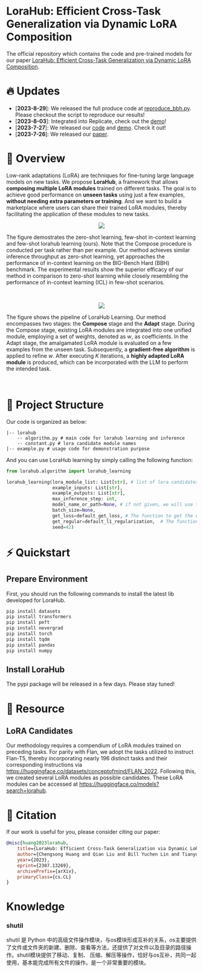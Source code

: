# LoraHub: Efficient Cross-Task Generalization via Dynamic LoRA Composition

The official repository which contains the code and pre-trained models for our paper [LoraHub: Efficient Cross-Task Generalization via Dynamic LoRA Composition](https://arxiv.org/abs/2307.13269).


# 🔥 Updates
- [**2023-8-29**]: We released the full produce code at [reproduce_bbh.py](reproduce_bbh.py). Please checkout the script to reproduce our results!
- [**2023-8-03**]: Integrated into Replicate, check out the [demo](https://replicate.com/cjwbw/lorahub)!
- [**2023-7-27**]: We released our [code](https://github.com/sail-sg/lorahub) and [demo](https://huggingface.co/spaces/sail/lorahub). Check it out!
- [**2023-7-26**]: We released our [paper](https://arxiv.org/abs/2307.13269).


# 🏴󠁶󠁵󠁭󠁡󠁰󠁿 Overview

Low-rank adaptations (LoRA) are techniques for fine-tuning large language models on new tasks. We propose **LoraHub**, a framework that allows **composing multiple LoRA modules** trained on different tasks. The goal is to achieve good performance on **unseen tasks** using just a few examples, **without needing extra parameters or training**. And we want to build a marketplace where users can share their trained LoRA modules, thereby facilitating the application of these modules to new tasks.

<figure style="text-align:center">
  <img src="./figure/overview.jpg">
</figure>

The figure demostrates the zero-shot learning, few-shot in-context learning and few-shot lorahub learning (ours). Note that the Compose procedure is conducted per task rather than per example. Our method achieves similar inference throughput as zero-shot learning, yet approaches the performance of in-context learning on the BIG-Bench Hard (BBH) benchmark. The experimental results show the superior efficacy of our method in comparison to zero-shot learning while closely resembling the performance of in-context learning (ICL) in few-shot scenarios.

<br>

<figure style="text-align:center">
  <img src="./figure/pipeline.jpg">
</figure>

The figure shows the pipeline of LoraHub Learning. Our method encompasses two stages: the <strong>Compose</strong> stage and the <strong>Adapt</strong> stage. During the Compose stage, existing LoRA modules are integrated into one unified module, employing a set of weights, denoted as <em>w</em>, as coefficients. In the Adapt stage, the amalgamated LoRA module is evaluated on a few examples from the unseen task. Subsequently, a <strong>gradient-free algorithm</strong> is applied to refine <em>w</em>. After executing <em>K</em> iterations, a <strong>highly adapted LoRA module</strong> is produced, which can be incorporated with the LLM to perform the intended task.

<br>


# 🌲 Project Structure

Our code is organized as below:
``` shell
|-- lorahub
    -- algorithm.py # main code for lorahub learning and inference
    -- constant.py # lora candidate module names
|-- example.py # usage code for demonstration purpose
```

And you can use LoraHub learning by simply calling the following function:

``` python
from lorahub.algorithm import lorahub_learning

lorahub_learning(lora_module_list: List[str], # list of lora candidates
                 example_inputs: List[str],
                 example_outputs: List[str],
                 max_inference_step: int, 
                 model_name_or_path=None, # if not given, we will use the model_name_or_path in lora config
                 batch_size=None, 
                 get_loss=default_get_loss, # The function to get the objective for optimiztion, use loss as default (can be changed to something like acc. or similarity)
                 get_regular=default_l1_regularization,  # The function to get regularization term for the weight, use 0.05*|w_i| as default
                 seed=42)
```


# ⚡️ Quickstart

## Prepare Environment

First, you should run the following commands to install the latest lib developed for LoraHub.

```python
pip install datasets
pip install transformers
pip install peft
pip install nevergrad
pip install torch
pip install tqdm
pip install pandas
pip install numpy
```

## Install LoraHub

The pypi package will be released in a few days. Please stay tuned!

# 🏰 Resource

## LoRA Candidates

Our methodology requires a compendium of LoRA modules trained on preceding tasks. For parity with Flan, we adopt the tasks utilized to instruct Flan-T5, thereby incorporating nearly 196 distinct tasks and their corresponding instructions via https://huggingface.co/datasets/conceptofmind/FLAN_2022. Following this, we created several LoRA modules as possible candidates. These LoRA modules can be accessed at https://huggingface.co/models?search=lorahub.

# 💬 Citation

If our work is useful for you, please consider citing our paper:

```bibtex
@misc{huang2023lorahub,
    title={LoraHub: Efficient Cross-Task Generalization via Dynamic LoRA Composition}, 
    author={Chengsong Huang and Qian Liu and Bill Yuchen Lin and Tianyu Pang and Chao Du and Min Lin},
    year={2023},
    eprint={2307.13269},
    archivePrefix={arXiv},
    primaryClass={cs.CL}
}
```

# Knowledge
### shutil
shutil 是 Python 中的高级文件操作模块，与os模块形成互补的关系，os主要提供了文件或文件夹的新建、删除、查看等方法，还提供了对文件以及目录的路径操作。shutil模块提供了移动、复制、 压缩、解压等操作，恰好与os互补，共同一起使用，基本能完成所有文件的操作。是一个非常重要的模块。
